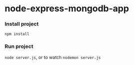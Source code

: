 #  node-express-mongodb-app

### Install project
```npm install```

### Run project
`node server.js`, or to watch `nodemon server.js`
